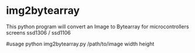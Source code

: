 # img2bytearray
This python program will convert an Image to Bytearray for microcontrollers screens ssd1306 / ssd1106

#usage
python img2bytearray.py /path/to/image width height
